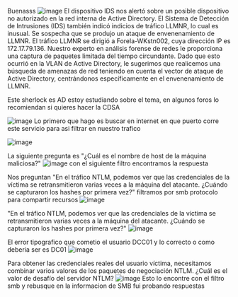 Buenasss
![image](https://github.com/user-attachments/assets/278b7e42-fded-4759-8206-7f9671247b28)
El dispositivo IDS nos alertó sobre un posible dispositivo no autorizado en la red interna de Active Directory. El Sistema de Detección de Intrusiones (IDS) también indicó indicios de tráfico LLMNR, lo cual es inusual. Se sospecha que se produjo un ataque de envenenamiento de LLMNR. El tráfico LLMNR se dirigió a Forela-WKstn002, cuya dirección IP es 172.17.79.136. Nuestro experto en análisis forense de redes le proporciona una captura de paquetes limitada del tiempo circundante. Dado que esto ocurrió en la VLAN de Active Directory, le sugerimos que realicemos una búsqueda de amenazas de red teniendo en cuenta el vector de ataque de Active Directory, centrándonos específicamente en el envenenamiento de LLMNR.

Este sherlock es AD estoy estudiando sobre el tema, en algunos foros lo recomiendan si quieres hacer la CDSA

![image](https://github.com/user-attachments/assets/a2f59275-62fd-4f58-a69a-6aba59589969)
Lo primero que hago es buscar en internet en que puerto corre este servicio para asi filtrar en nuestro trafico

![image](https://github.com/user-attachments/assets/b089034f-4c5e-4c80-9c42-ff7002096ab6)

La siguiente pregunta es "¿Cuál es el nombre de host de la máquina maliciosa?"
![image](https://github.com/user-attachments/assets/8f781569-2ba9-464f-80fd-f8f04bed4e66)
con el siguiente filtro encontramos la respuesta

Nos preguntan "En el tráfico NTLM, podemos ver que las credenciales de la víctima se retransmitieron varias veces a la máquina del atacante. ¿Cuándo se capturaron los hashes por primera vez?" filtramos por smb protocolo para compartir recursos
![image](https://github.com/user-attachments/assets/3ffdde90-8c3e-4e23-b96c-dc6fcb33219f)

"En el tráfico NTLM, podemos ver que las credenciales de la víctima se retransmitieron varias veces a la máquina del atacante. ¿Cuándo se capturaron los hashes por primera vez?"
![image](https://github.com/user-attachments/assets/217c1ee9-b3e3-4acb-af21-ff3a6a0a0f65)

El error tipografico que cometio el usuario DCC01 y lo correcto o como deberia ser es DC01
![image](https://github.com/user-attachments/assets/770904bd-6315-4f76-806b-81cc079e63b4)

Para obtener las credenciales reales del usuario víctima, necesitamos combinar varios valores de los paquetes de negociación NTLM. ¿Cuál es el valor de desafío del servidor NTLM?
![image](https://github.com/user-attachments/assets/0d41dfe3-90b7-4033-808d-e3f480e35d52)
Esto lo encontre con el filtro smb y rebusque en la informacion de SMB fui probando respuestas


